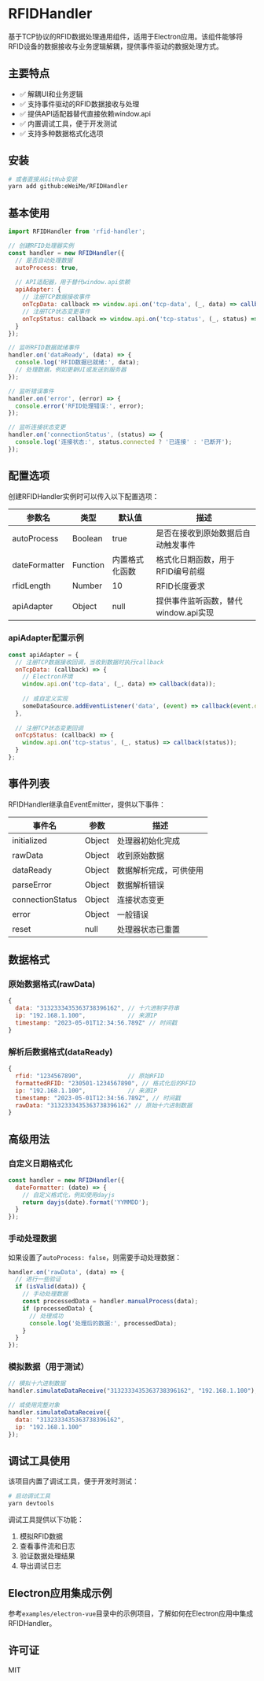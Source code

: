 # RFIDHandler

基于TCP协议的RFID数据处理通用组件，适用于Electron应用。该组件能够将RFID设备的数据接收与业务逻辑解耦，提供事件驱动的数据处理方式。

## 主要特点

- ✅ 解耦UI和业务逻辑
- ✅ 支持事件驱动的RFID数据接收与处理
- ✅ 提供API适配器替代直接依赖window.api
- ✅ 内置调试工具，便于开发测试
- ✅ 支持多种数据格式化选项

## 安装

```bash
# 或者直接从GitHub安装
yarn add github:eWeiMe/RFIDHandler
```

## 基本使用

```js
import RFIDHandler from 'rfid-handler';

// 创建RFID处理器实例
const handler = new RFIDHandler({
  // 是否自动处理数据
  autoProcess: true,
  
  // API适配器，用于替代window.api依赖
  apiAdapter: {
    // 注册TCP数据接收事件
    onTcpData: callback => window.api.on('tcp-data', (_, data) => callback(data)),
    // 注册TCP状态变更事件
    onTcpStatus: callback => window.api.on('tcp-status', (_, status) => callback(status)),
  }
});

// 监听RFID数据就绪事件
handler.on('dataReady', (data) => {
  console.log('RFID数据已就绪:', data);
  // 处理数据，例如更新UI或发送到服务器
});

// 监听错误事件
handler.on('error', (error) => {
  console.error('RFID处理错误:', error);
});

// 监听连接状态变更
handler.on('connectionStatus', (status) => {
  console.log('连接状态:', status.connected ? '已连接' : '已断开');
});
```

## 配置选项

创建RFIDHandler实例时可以传入以下配置选项：

| 参数名 | 类型 | 默认值 | 描述 |
| --- | --- | --- | --- |
| autoProcess | Boolean | true | 是否在接收到原始数据后自动触发事件 |
| dateFormatter | Function | 内置格式化函数 | 格式化日期函数，用于RFID编号前缀 |
| rfidLength | Number | 10 | RFID长度要求 |
| apiAdapter | Object | null | 提供事件监听函数，替代window.api实现 |

### apiAdapter配置示例

```js
const apiAdapter = {
  // 注册TCP数据接收回调，当收到数据时执行callback
  onTcpData: (callback) => {
    // Electron环境
    window.api.on('tcp-data', (_, data) => callback(data));
    
    // 或自定义实现
    someDataSource.addEventListener('data', (event) => callback(event.detail));
  },
  
  // 注册TCP状态变更回调
  onTcpStatus: (callback) => {
    window.api.on('tcp-status', (_, status) => callback(status));
  }
};
```

## 事件列表

RFIDHandler继承自EventEmitter，提供以下事件：

| 事件名 | 参数 | 描述 |
| --- | --- | --- |
| initialized | Object | 处理器初始化完成 |
| rawData | Object | 收到原始数据 |
| dataReady | Object | 数据解析完成，可供使用 |
| parseError | Object | 数据解析错误 |
| connectionStatus | Object | 连接状态变更 |
| error | Object | 一般错误 |
| reset | null | 处理器状态已重置 |

## 数据格式

### 原始数据格式(rawData)

```js
{
  data: "3132333435363738396162", // 十六进制字符串
  ip: "192.168.1.100",            // 来源IP
  timestamp: "2023-05-01T12:34:56.789Z" // 时间戳
}
```

### 解析后数据格式(dataReady)

```js
{
  rfid: "1234567890",             // 原始RFID
  formattedRFID: "230501-1234567890", // 格式化后的RFID
  ip: "192.168.1.100",            // 来源IP
  timestamp: "2023-05-01T12:34:56.789Z", // 时间戳
  rawData: "3132333435363738396162" // 原始十六进制数据
}
```

## 高级用法

### 自定义日期格式化

```js
const handler = new RFIDHandler({
  dateFormatter: (date) => {
    // 自定义格式化，例如使用dayjs
    return dayjs(date).format('YYMMDD');
  }
});
```

### 手动处理数据

如果设置了`autoProcess: false`，则需要手动处理数据：

```js
handler.on('rawData', (data) => {
  // 进行一些验证
  if (isValid(data)) {
    // 手动处理数据
    const processedData = handler.manualProcess(data);
    if (processedData) {
      // 处理成功
      console.log('处理后的数据:', processedData);
    }
  }
});
```

### 模拟数据（用于测试）

```js
// 模拟十六进制数据
handler.simulateDataReceive("3132333435363738396162", "192.168.1.100");

// 或使用完整对象
handler.simulateDataReceive({
  data: "3132333435363738396162",
  ip: "192.168.1.100"
});
```

## 调试工具使用

该项目内置了调试工具，便于开发时测试：

```bash
# 启动调试工具
yarn devtools
```

调试工具提供以下功能：

1. 模拟RFID数据
2. 查看事件流和日志
3. 验证数据处理结果
4. 导出调试日志

## Electron应用集成示例

参考`examples/electron-vue`目录中的示例项目，了解如何在Electron应用中集成RFIDHandler。

## 许可证

MIT 
